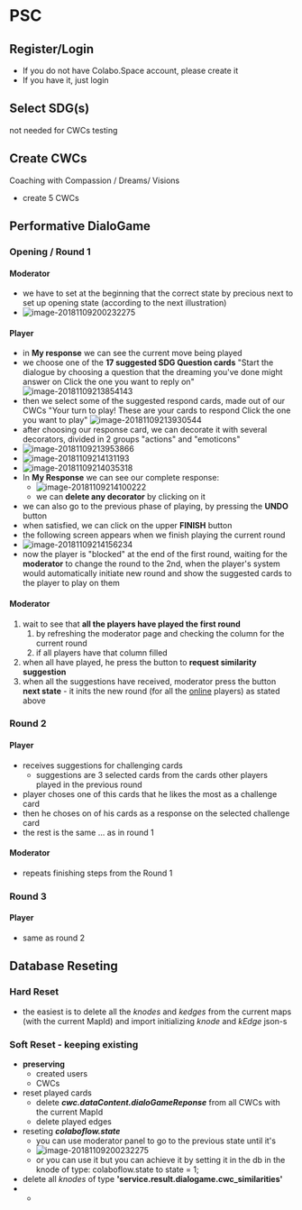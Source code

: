 # PSC

## Register/Login

+ If you do not have Colabo.Space account, please create it
+ If you have it, just login

## Select SDG(s)

not needed for CWCs testing

## Create CWCs

Coaching with Compassion / Dreams/ Visions

- create 5 CWCs

## Performative DialoGame

### Opening / Round 1

#### Moderator

- we have to set at the beginning that the correct state by precious next to set up opening state (according to the next illustration)
- ![image-20181109200232275](moderation-play-round.png)

#### Player

- in **My response** we can see the current move being played
- we choose one of the **17 suggested SDG Question cards** 
  "Start the dialogue by choosing a question that the dreaming you've done might answer on
  Click the one you want to reply on"
  ![image-20181109213854143](image-20181109213854143.png)
- then we select some of the suggested respond cards, made out of our CWCs 
  "Your turn to play!
  These are your cards to respond
  Click the one you want to play"
  ![image-20181109213930544](image-20181109213930544.png)
- after choosing our response card, we can decorate it with several decorators, divided in 2 groups "actions" and "emoticons"
- ![image-20181109213953866](image-20181109213953866.png)
- ![image-20181109214131193](image-20181109214131193.png)
- ![image-20181109214035318](image-20181109214035318.png)
- In **My Response** we can see our complete response:
  - ![image-20181109214100222](image-20181109214100222.png)
  - we can **delete any decorator** by clicking on it
- we can also go to the previous phase of playing, by pressing the **UNDO** button
- when satisfied, we can click on the upper **FINISH** button
- the following screen appears when we finish playing the current round
- ![image-20181109214156234](image-20181109214156234.png)
- now the player is "blocked" at the end of the first round, waiting for the **moderator** to change the round to the 2nd, when the player's system would automatically initiate new round and show the suggested cards to the player to play on them

#### Moderator

1. wait  to see that **all the players have played the first round**
   1. by refreshing the moderator page and checking the column for the current round
   2. if all players have that column filled
2. when all have played, he press the button to **request similarity suggestion**
3. when all the suggestions have received, moderator press the button **next state** - it inits the new round (for all the <u>online</u> players) as stated above

### Round 2

#### Player

- receives suggestions for challenging cards
  - suggestions are 3 selected cards from the cards other players played in the previous round
- player choses one of this cards that he likes the most as a challenge card
- then he choses on of his cards as a response on the selected challenge card
- the rest is the same ... as in round 1

#### Moderator

- repeats finishing steps from the Round 1

### Round 3

#### Player

- same as round 2

## Database Reseting

### Hard Reset

- the easiest is to delete all the *knodes* and *kedges* from the current maps (with the current MapId)
  and import initializing *knode* and *kEdge* json-s

### Soft Reset - keeping existing

- **preserving**
  - created users
  - CWCs
- reset played cards
  - delete ***cwc.dataContent.dialoGameReponse*** from all CWCs with the current MapId
  - delete played edges
- reseting ***colaboflow.state***
  - you can use moderator panel to go to the previous state until it's
  - ![image-20181109200232275](moderation-play-round.png)
  - or you can use it but you can achieve it by setting it in the db in the knode of type: colaboflow.state to state = 1;
- delete all *knodes* of type **'service.result.dialogame.cwc_similarities'**
- - 